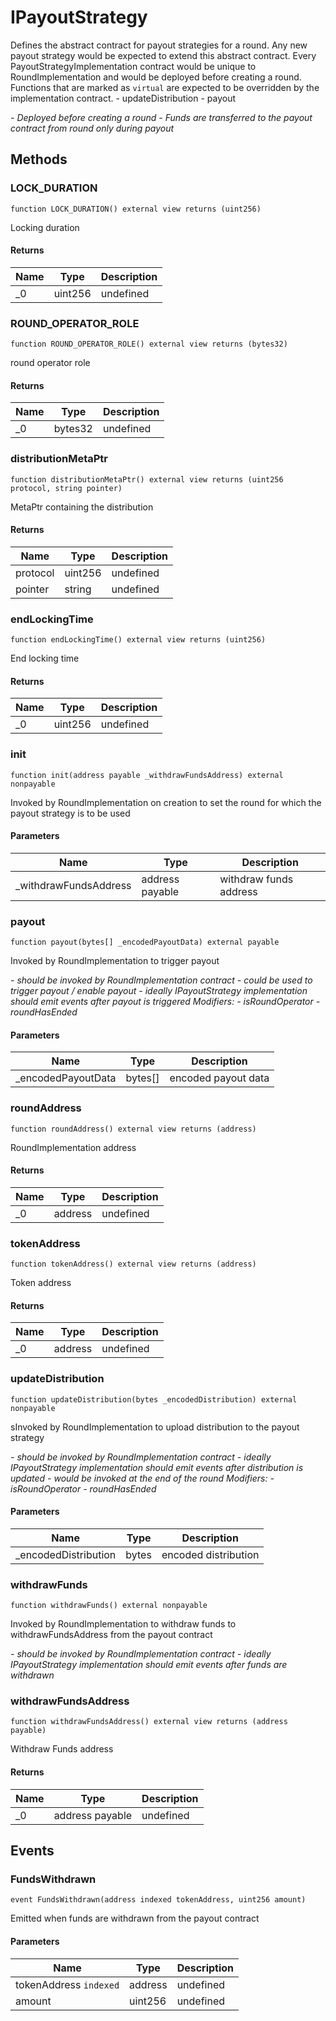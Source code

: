 # IPayoutStrategy





Defines the abstract contract for payout strategies for a round. Any new payout strategy would be expected to extend this abstract contract. Every PayoutStrategyImplementation contract would be unique to RoundImplementation and would be deployed before creating a round. Functions that are marked as `virtual` are expected to be overridden by the implementation contract. - updateDistribution - payout

*- Deployed before creating a round  - Funds are transferred to the payout contract from round only during payout*

## Methods

### LOCK_DURATION

```solidity
function LOCK_DURATION() external view returns (uint256)
```

Locking duration




#### Returns

| Name | Type | Description |
|---|---|---|
| _0 | uint256 | undefined |

### ROUND_OPERATOR_ROLE

```solidity
function ROUND_OPERATOR_ROLE() external view returns (bytes32)
```

round operator role




#### Returns

| Name | Type | Description |
|---|---|---|
| _0 | bytes32 | undefined |

### distributionMetaPtr

```solidity
function distributionMetaPtr() external view returns (uint256 protocol, string pointer)
```

MetaPtr containing the distribution




#### Returns

| Name | Type | Description |
|---|---|---|
| protocol | uint256 | undefined |
| pointer | string | undefined |

### endLockingTime

```solidity
function endLockingTime() external view returns (uint256)
```

End locking time




#### Returns

| Name | Type | Description |
|---|---|---|
| _0 | uint256 | undefined |

### init

```solidity
function init(address payable _withdrawFundsAddress) external nonpayable
```

Invoked by RoundImplementation on creation to set the round for which the payout strategy is to be used



#### Parameters

| Name | Type | Description |
|---|---|---|
| _withdrawFundsAddress | address payable | withdraw funds address |

### payout

```solidity
function payout(bytes[] _encodedPayoutData) external payable
```

Invoked by RoundImplementation to trigger payout

*- should be invoked by RoundImplementation contract - could be used to trigger payout / enable payout - ideally IPayoutStrategy implementation should emit events after   payout is triggered Modifiers:  - isRoundOperator  - roundHasEnded*

#### Parameters

| Name | Type | Description |
|---|---|---|
| _encodedPayoutData | bytes[] | encoded payout data |

### roundAddress

```solidity
function roundAddress() external view returns (address)
```

RoundImplementation address




#### Returns

| Name | Type | Description |
|---|---|---|
| _0 | address | undefined |

### tokenAddress

```solidity
function tokenAddress() external view returns (address)
```

Token address




#### Returns

| Name | Type | Description |
|---|---|---|
| _0 | address | undefined |

### updateDistribution

```solidity
function updateDistribution(bytes _encodedDistribution) external nonpayable
```

sInvoked by RoundImplementation to upload distribution to the payout strategy

*- should be invoked by RoundImplementation contract - ideally IPayoutStrategy implementation should emit events after   distribution is updated - would be invoked at the end of the round Modifiers:  - isRoundOperator  - roundHasEnded*

#### Parameters

| Name | Type | Description |
|---|---|---|
| _encodedDistribution | bytes | encoded distribution |

### withdrawFunds

```solidity
function withdrawFunds() external nonpayable
```

Invoked by RoundImplementation to withdraw funds to withdrawFundsAddress from the payout contract

*- should be invoked by RoundImplementation contract - ideally IPayoutStrategy implementation should emit events after   funds are withdrawn*


### withdrawFundsAddress

```solidity
function withdrawFundsAddress() external view returns (address payable)
```

Withdraw Funds address




#### Returns

| Name | Type | Description |
|---|---|---|
| _0 | address payable | undefined |



## Events

### FundsWithdrawn

```solidity
event FundsWithdrawn(address indexed tokenAddress, uint256 amount)
```

Emitted when funds are withdrawn from the payout contract



#### Parameters

| Name | Type | Description |
|---|---|---|
| tokenAddress `indexed` | address | undefined |
| amount  | uint256 | undefined |



